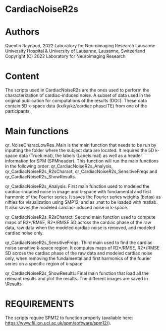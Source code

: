# CardiacNoiseR2s

# Authors
Quentin Raynaud, 2022
Laboratory for Neuroimaging Research
Lausanne University Hospital & University of Lausanne, Lausanne, Switzerland
Copyright (C) 2022 Laboratory for Neuroimaging Research

# Content

The scripts used in CardiacNoiseR2s are the ones used to perform the characterization of cardiac-induced noise.
A subset of data used in the original publication for computations of the results (DOI:). These data contain 5D k-space data (kx/ky/kz/cardiac phase/TE) from one of the participants.

# Main functions

qr_NoiseCharacLowRes_Main is the main function that needs to be run by inputting the folder where the subject data are located.
It requires the 5D k-space data (Truek.mat), the labels (Labels.mat) as well as a header information for SPM (SPMheader).
This function will run the main functions in the following order: qr_CardiacNoiseR2s_Analysis, qr_CardiacNoiseR2s_R2sCharact, qr_CardiacNoiseR2s_SensitiveFreqs and qr_CardiacNoiseR2s_ShowResults.

qr_CardiacNoiseR2s_Analysis:
First main function used to modeled the cardiac-induced noise in image and k-space with fundamental and first harmonic of the Fourier series.
It saves the Fourier series weights (betas) as nifties for visualization using SMP12, and as .mat to be loaded with matlab. It also saves the modeled cardiac-induced noise in k-space.

qr_CardiacNoiseR2s_R2sCharact:
Second main function used to compute maps of R2*/RMSE, R2*/RMSE SD across the cardiac phase of the raw data, raw data when the modeled cardiac noise is removed, and modeled cardiac noise only.

qr_CardiacNoiseR2s_SensitiveFreqs:
Third main used to find the cardiac noise sensitive k-space region. It computes maps of R2*/RMSE, R2*/RMSE SD across the cardiac phase of the raw data and modeled cardiac noise only, when removing the fundamental and first harmonics of the fourier series on a specific region of k-space.

qr_CardiacNoiseR2s_ShowResults:
Final main function that load all the relevant results and plot the results. The different images are saved in \Results

# REQUIREMENTS

The scripts require SPM12 to function properly (avaliable here: https://www.fil.ion.ucl.ac.uk/spm/software/spm12/).

